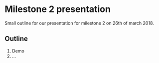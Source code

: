# Milestone 2 presentation
Small outline for our presentation for milestone 2 on 26th of march 2018.

## Outline
1. Demo
2. ...